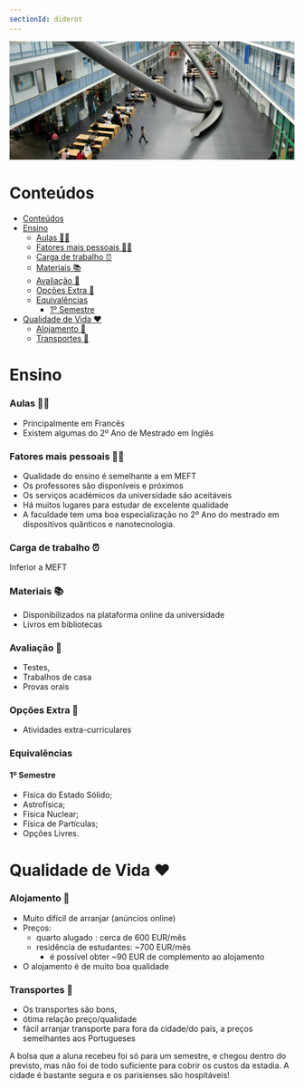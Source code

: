 ```yaml
---
sectionId: diderot
---
```


<img src="images/tum.webp" alt="TUM" class="rounded-image">

# Conteúdos

-   [Conteúdos](#conteúdos)
-   [Ensino](#ensino)
    -   [Aulas 👩‍🏫](#aulas-)
    -   [Fatores mais pessoais 🙍‍♂️](#fatores-mais-pessoais-️)
    -   [Carga de trabalho ⏰](#carga-de-trabalho-)
    -   [Materiais 📚](#materiais-)
    -   [Avaliação 🧐](#avaliação-)
    -   [Opções Extra 🏅](#opções-extra-)
    -   [Equivalências](#equivalências)
        -   [1º Semestre](#1º-semestre)
-   [Qualidade de Vida ❤️](#qualidade-de-vida-️)
    -   [Alojamento 🏡](#alojamento-)
    -   [Transportes 🚌](#transportes-)

# Ensino

### Aulas 👩‍🏫

-   Principalmente em Francês
-   Existem algumas do 2º Ano de Mestrado em Inglês

### Fatores mais pessoais 🙍‍♂️

-   Qualidade do ensino é semelhante a em MEFT
-   Os professores são disponíveis e próximos
-   Os serviços académicos da universidade são aceitáveis
-   Há muitos lugares para estudar de excelente qualidade
-   A faculdade tem uma boa especialização no 2º Ano do mestrado em dispositivos quânticos e nanotecnologia.

### Carga de trabalho ⏰

Inferior a MEFT

### Materiais 📚

-   Disponibilizados na plataforma online da universidade
-   Livros em bibliotecas

### Avaliação 🧐

-   Testes,
-   Trabalhos de casa
-   Provas orais

### Opções Extra 🏅

-   Atividades extra-curriculares

### Equivalências

#### 1º Semestre

-   Física do Estado Sólido;
-   Astrofísica;
-   Física Nuclear;
-   Física de Partículas;
-   Opções Livres.

# Qualidade de Vida ❤️

### Alojamento 🏡

-   Muito difícil de arranjar (anúncios online)
-   Preços:
    -   quarto alugado : cerca de 600 EUR/mês
    -   residência de estudantes: ~700 EUR/mês
        -   é possível obter ~90 EUR de complemento ao alojamento
-   O alojamento é de muito boa qualidade

### Transportes 🚌

-   Os transportes são bons,
-   ótima relação preço/qualidade
-   fácil arranjar transporte para fora da cidade/do país, a preços semelhantes aos Portugueses

A bolsa que a aluna recebeu foi só para um semestre, e chegou dentro do previsto, mas não foi de todo suficiente para cobrir os custos da estadia.
A cidade é bastante segura e os parisienses são hospitáveis!
